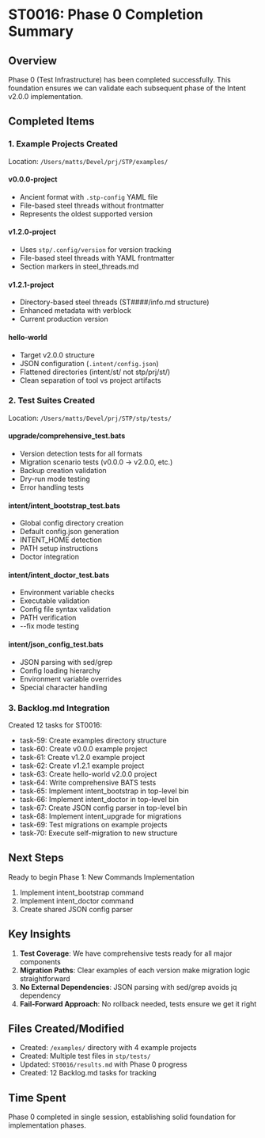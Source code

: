 # ST0016: Phase 0 Completion Summary

## Overview

Phase 0 (Test Infrastructure) has been completed successfully. This foundation ensures we can validate each subsequent phase of the Intent v2.0.0 implementation.

## Completed Items

### 1. Example Projects Created

Location: `/Users/matts/Devel/prj/STP/examples/`

#### v0.0.0-project
- Ancient format with `.stp-config` YAML file
- File-based steel threads without frontmatter
- Represents the oldest supported version

#### v1.2.0-project
- Uses `stp/.config/version` for version tracking
- File-based steel threads with YAML frontmatter
- Section markers in steel_threads.md

#### v1.2.1-project
- Directory-based steel threads (ST####/info.md structure)
- Enhanced metadata with verblock
- Current production version

#### hello-world
- Target v2.0.0 structure
- JSON configuration (`.intent/config.json`)
- Flattened directories (intent/st/ not stp/prj/st/)
- Clean separation of tool vs project artifacts

### 2. Test Suites Created

Location: `/Users/matts/Devel/prj/STP/stp/tests/`

#### upgrade/comprehensive_test.bats
- Version detection tests for all formats
- Migration scenario tests (v0.0.0 → v2.0.0, etc.)
- Backup creation validation
- Dry-run mode testing
- Error handling tests

#### intent/intent_bootstrap_test.bats
- Global config directory creation
- Default config.json generation
- INTENT_HOME detection
- PATH setup instructions
- Doctor integration

#### intent/intent_doctor_test.bats
- Environment variable checks
- Executable validation
- Config file syntax validation
- PATH verification
- --fix mode testing

#### intent/json_config_test.bats
- JSON parsing with sed/grep
- Config loading hierarchy
- Environment variable overrides
- Special character handling

### 3. Backlog.md Integration

Created 12 tasks for ST0016:
- task-59: Create examples directory structure
- task-60: Create v0.0.0 example project
- task-61: Create v1.2.0 example project
- task-62: Create v1.2.1 example project
- task-63: Create hello-world v2.0.0 project
- task-64: Write comprehensive BATS tests
- task-65: Implement intent_bootstrap in top-level bin
- task-66: Implement intent_doctor in top-level bin
- task-67: Create JSON config parser in top-level bin
- task-68: Implement intent_upgrade for migrations
- task-69: Test migrations on example projects
- task-70: Execute self-migration to new structure

## Next Steps

Ready to begin Phase 1: New Commands Implementation
1. Implement intent_bootstrap command
2. Implement intent_doctor command
3. Create shared JSON config parser

## Key Insights

1. **Test Coverage**: We have comprehensive tests ready for all major components
2. **Migration Paths**: Clear examples of each version make migration logic straightforward
3. **No External Dependencies**: JSON parsing with sed/grep avoids jq dependency
4. **Fail-Forward Approach**: No rollback needed, tests ensure we get it right

## Files Created/Modified

- Created: `/examples/` directory with 4 example projects
- Created: Multiple test files in `stp/tests/`
- Updated: `ST0016/results.md` with Phase 0 progress
- Created: 12 Backlog.md tasks for tracking

## Time Spent

Phase 0 completed in single session, establishing solid foundation for implementation phases.